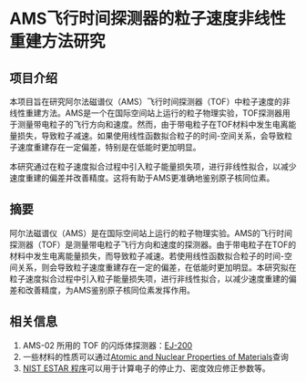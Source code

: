 # AMS飞行时间探测器的粒子速度非线性重建方法研究

## 项目介绍

本项目旨在研究阿尔法磁谱仪（AMS）飞行时间探测器（TOF）中粒子速度的非线性重建方法。AMS是一个在国际空间站上运行的粒子物理实验，TOF探测器用于测量带电粒子的飞行方向和速度。然而，由于带电粒子在TOF材料中发生电离能量损失，导致粒子减速。如果使用线性函数拟合粒子的时间-空间关系，会导致粒子速度重建存在一定偏差，特别是在低能时更加明显。

本研究通过在粒子速度拟合过程中引入粒子能量损失项，进行非线性拟合，以减少速度重建的偏差并改善精度。这将有助于AMS更准确地鉴别原子核同位素。

## 摘要

阿尔法磁谱仪（AMS）是在国际空间站上运行的粒子物理实验。AMS的飞行时间探测器（TOF）是测量带电粒子飞行方向和速度的探测器。由于带电粒子在TOF的材料中发生电离能量损失，而导致粒子减速。若使用线性函数拟合粒子的时间-空间关系，则会导致粒子速度重建存在一定的偏差，在低能时更加明显。本研究拟在粒子速度拟合过程中引入粒子能量损失项，进行非线性拟合，以减少速度重建的偏差和改善精度，为AMS鉴别原子核同位素发挥作用。

## 相关信息
1. AMS-02 所用的 TOF 的闪烁体探测器：[EJ-200](https://eljentechnology.com/products/plastic-scintillators/ej-200-ej-204-ej-208-ej-212)
2. 一些材料的性质可以通过[Atomic and Nuclear Properties of Materials](https://pdg.lbl.gov/2024/AtomicNuclearProperties)查询
3. [NIST ESTAR 程序](https://physics.nist.gov/PhysRefData/Star/Text/ESTAR.html)可以用于计算电子的停止力、密度效应修正参数等。